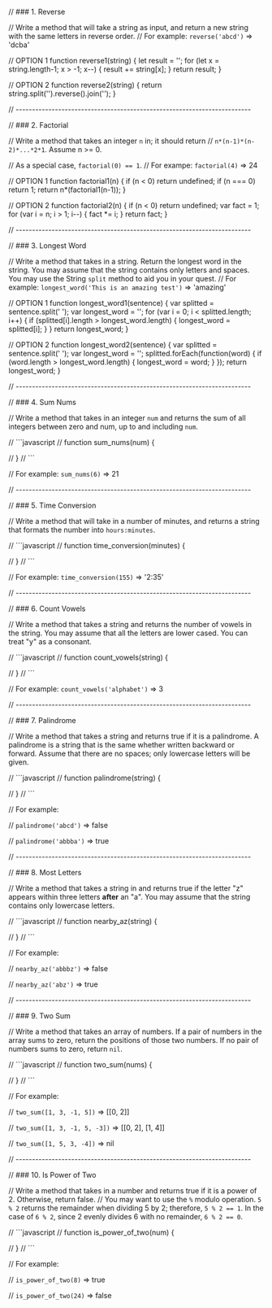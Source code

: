 // ### 1. Reverse

// Write a method that will take a string as input, and return a new string with the same letters in reverse order.
// For example: `reverse('abcd')` => 'dcba'

// OPTION 1
function reverse1(string) {
  let result = '';
  for (let x = string.length-1; x > -1; x--) {
    result += string[x];
  }
  return result;
}

// OPTION 2 
function reverse2(string) {
  return string.split('').reverse().join('');
}


// ------------------------------------------------------------------------

// ### 2. Factorial

// Write a method that takes an integer `n` in; it should return
// `n*(n-1)*(n-2)*...*2*1`. Assume n >= 0.

// As a special case, `factorial(0) == 1`.
// For exampe: `factorial(4)` => 24

// OPTION 1
function factorial1(n) {
  if (n < 0) return undefined;
  if (n === 0) return 1;
  return n*(factorial1(n-1));
}

// OPTION 2
function factorial2(n) {
    if (n < 0) return undefined;
    var fact = 1;
    for (var i = n; i > 1; i--) {
      fact *= i;
    }
    return fact;
}


// ------------------------------------------------------------------------

// ### 3. Longest Word

// Write a method that takes in a string. Return the longest word in the string. You may assume that the string contains only letters and spaces. You may use the String `split` method to aid you in your quest.
// For example: `longest_word('This is an amazing test')` => 'amazing'

// OPTION 1
function longest_word1(sentence) {
  var splitted = sentence.split(' ');
  var longest_word = '';
  for (var i = 0; i < splitted.length; i++) {
    if (splitted[i].length > longest_word.length) {
      longest_word = splitted[i];
    }
  }
  return longest_word;
}

// OPTION 2
function longest_word2(sentence) {
  var splitted = sentence.split(' ');
  var longest_word = '';
  splitted.forEach(function(word) {
    if (word.length > longest_word.length) {
      longest_word = word;
    }
  });
  return longest_word;
}


// ------------------------------------------------------------------------

// ### 4. Sum Nums

// Write a method that takes in an integer `num` and returns the sum of all integers between zero and num, up to and including `num`.

// ```javascript
// function sum_nums(num) {

// }
// ```

// For example: `sum_nums(6)` => 21

// ------------------------------------------------------------------------

// ### 5. Time Conversion

// Write a method that will take in a number of minutes, and returns a string that formats the number into `hours:minutes`.

// ```javascript
// function time_conversion(minutes) {

// }
// ```

// For example: `time_conversion(155)` => '2:35'

// ------------------------------------------------------------------------

// ### 6. Count Vowels

// Write a method that takes a string and returns the number of vowels in the string. You may assume that all the letters are lower cased. You can treat "y" as a consonant.

// ```javascript
// function count_vowels(string) {

// }
// ```

// For example: `count_vowels('alphabet')` => 3

// ------------------------------------------------------------------------

// ### 7. Palindrome

// Write a method that takes a string and returns true if it is a palindrome. A palindrome is a string that is the same whether written backward or forward. Assume that there are no spaces; only lowercase letters will be given.

// ```javascript
// function palindrome(string) {

// }
// ```

// For example:

// `palindrome('abcd')` => false

// `palindrome('abbba')` => true

// ------------------------------------------------------------------------

// ### 8. Most Letters

// Write a method that takes a string in and returns true if the letter "z" appears within three letters **after** an "a". You may assume that the string contains only lowercase letters.

// ```javascript
// function nearby_az(string) {

// }
// ```

// For example:

// `nearby_az('abbbz')` => false

// `nearby_az('abz')` => true

// ------------------------------------------------------------------------

// ### 9. Two Sum

// Write a method that takes an array of numbers. If a pair of numbers in the array sums to zero, return the positions of those two numbers. If no pair of numbers sums to zero, return `nil`.

// ```javascript
// function two_sum(nums) {

// }
// ```

// For example:

// `two_sum([1, 3, -1, 5])` => [[0, 2]]

// `two_sum([1, 3, -1, 5, -3])` => [[0, 2], [1, 4]]

// `two_sum([1, 5, 3, -4])` => nil

// ------------------------------------------------------------------------

// ### 10. Is Power of Two

// Write a method that takes in a number and returns true if it is a power of 2. Otherwise, return false.
// You may want to use the `%` modulo operation. `5 % 2` returns the remainder when dividing 5 by 2; therefore, `5 % 2 == 1`. In the case of `6 % 2`, since 2 evenly divides 6 with no remainder, `6 % 2 == 0`.

// ```javascript
// function is_power_of_two(num) {

// }
// ```

// For example:
 
// `is_power_of_two(8)` => true

// `is_power_of_two(24)` => false
